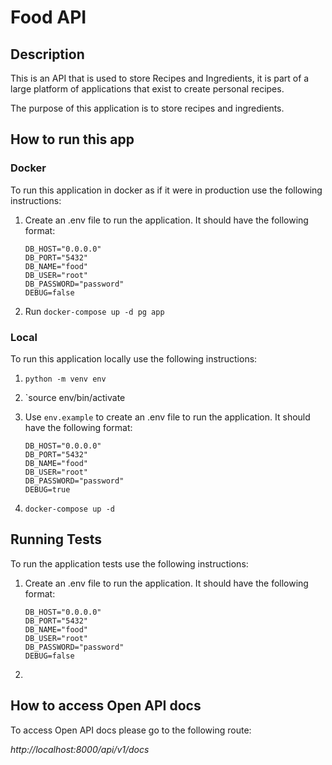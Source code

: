 # Food API

## Description

This is an API that is used to store Recipes and Ingredients,
it is part of a large platform of applications that exist to
create personal recipes.

The purpose of this application is to store recipes and ingredients.

## How to run this app

### Docker

To run this application in docker as if it were in production use the following instructions:

1. Create an .env file to run the application. It should have the following format:

    ```env
    DB_HOST="0.0.0.0"
    DB_PORT="5432"
    DB_NAME="food"
    DB_USER="root"
    DB_PASSWORD="password"
    DEBUG=false
    ```

2. Run `docker-compose up -d pg app`

### Local

To run this application locally use the following instructions:

1. `python -m venv env`
2. `source env/bin/activate
3. Use `env.example` to create an .env file to run the application. It should have the following format:

    ```env
    DB_HOST="0.0.0.0"
    DB_PORT="5432"
    DB_NAME="food"
    DB_USER="root"
    DB_PASSWORD="password"
    DEBUG=true
    ```

4. `docker-compose up -d`

## Running Tests

To run the application tests use the following instructions:

1. Create an .env file to run the application. It should have the following format:

    ```env
    DB_HOST="0.0.0.0"
    DB_PORT="5432"
    DB_NAME="food"
    DB_USER="root"
    DB_PASSWORD="password"
    DEBUG=false

2. 

## How to access Open API docs

To access Open API docs please go to the following route:

*http://localhost:8000/api/v1/docs*
